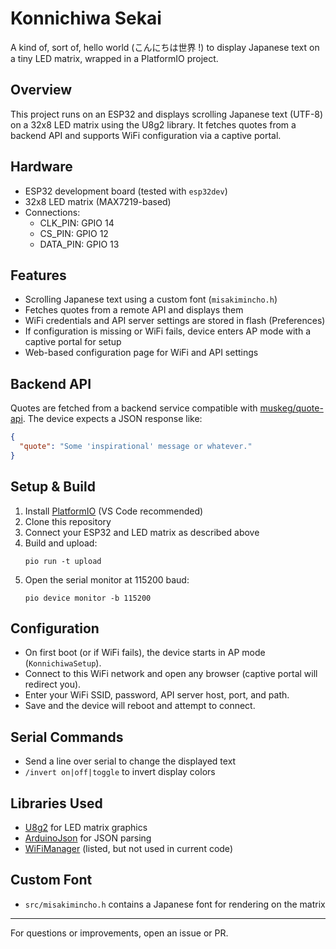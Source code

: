 # Konnichiwa Sekai

A kind of, sort of, hello world (こんにちは世界 !) to display Japanese text on a tiny LED matrix, wrapped in a PlatformIO project.

## Overview
This project runs on an ESP32 and displays scrolling Japanese text (UTF-8) on a 32x8 LED matrix using the U8g2 library. It fetches quotes from a backend API and supports WiFi configuration via a captive portal.

## Hardware
- ESP32 development board (tested with `esp32dev`)
- 32x8 LED matrix (MAX7219-based)
- Connections:
  - CLK_PIN: GPIO 14
  - CS_PIN: GPIO 12
  - DATA_PIN: GPIO 13

## Features
- Scrolling Japanese text using a custom font (`misakimincho.h`)
- Fetches quotes from a remote API and displays them
- WiFi credentials and API server settings are stored in flash (Preferences)
- If configuration is missing or WiFi fails, device enters AP mode with a captive portal for setup
- Web-based configuration page for WiFi and API settings

## Backend API
Quotes are fetched from a backend service compatible with [muskeg/quote-api](https://github.com/muskeg/quote-api). The device expects a JSON response like:

```json
{
  "quote": "Some 'inspirational' message or whatever."
}
```

## Setup & Build
1. Install [PlatformIO](https://platformio.org/) (VS Code recommended)
2. Clone this repository
3. Connect your ESP32 and LED matrix as described above
4. Build and upload:
   ```
   pio run -t upload
   ```
5. Open the serial monitor at 115200 baud:
   ```
   pio device monitor -b 115200
   ```

## Configuration
- On first boot (or if WiFi fails), the device starts in AP mode (`KonnichiwaSetup`).
- Connect to this WiFi network and open any browser (captive portal will redirect you).
- Enter your WiFi SSID, password, API server host, port, and path.
- Save and the device will reboot and attempt to connect.

## Serial Commands
- Send a line over serial to change the displayed text
- `/invert on|off|toggle` to invert display colors

## Libraries Used
- [U8g2](https://github.com/olikraus/u8g2) for LED matrix graphics
- [ArduinoJson](https://github.com/bblanchon/ArduinoJson) for JSON parsing
- [WiFiManager](https://github.com/tzapu/WiFiManager) (listed, but not used in current code)

## Custom Font
- `src/misakimincho.h` contains a Japanese font for rendering on the matrix


---
For questions or improvements, open an issue or PR.